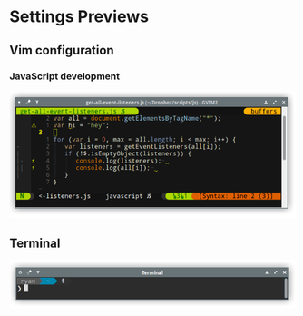# Settings Previews

## Vim configuration

### JavaScript development

![img](previews/vim-js-development-1.png)

## Terminal

![img](previews/bash-terminal-1.png)
